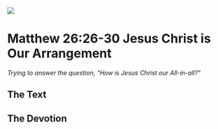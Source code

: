 <img class="intro-right" src="/images/art-matthew.jpg">

# Matthew 26:26-30 Jesus Christ is Our Arrangement

*Trying to answer the question, "How is Jesus Christ our All-in-all?"*

## The Text

## The Devotion